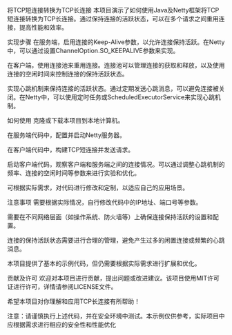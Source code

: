 将TCP短连接转换为TCP长连接
本项目演示了如何使用Java及Netty框架将TCP短连接转换为TCP长连接。通过保持连接的活跃状态，可以在多个请求之间重用连接，提高性能和效率。

实现步骤
在服务端，启用连接的Keep-Alive参数，以允许连接保持活跃。在Netty中，可以通过设置ChannelOption.SO_KEEPALIVE参数来实现。

在客户端，使用连接池来重用连接。连接池可以管理连接的获取和释放，以及使用连接的空闲时间来控制连接的保持活跃状态。

实现心跳机制来保持连接的活跃状态。通过定期发送心跳消息，可以避免连接被关闭。在Netty中，可以使用定时任务或ScheduledExecutorService来实现心跳机制。

如何使用
克隆或下载本项目到本地计算机。

在服务端代码中，配置并启动Netty服务器。

在客户端代码中，构建TCP短连接并发送请求。

启动客户端代码，观察客户端和服务端之间的连接情况。可以通过调整心跳机制的频率、连接的空闲时间等参数来进行实验和优化。

可根据实际需求，对代码进行修改和定制，以适应自己的应用场景。

注意事项
需要根据实际情况，自行修改代码中的IP地址、端口号等参数。

需要在不同网络层面（如操作系统、防火墙等）上确保连接保持活跃的设置和配置。

连接的保持活跃状态需要进行合理的管理，避免产生过多的闲置连接或频繁的心跳消息。

本项目提供了基本的示例代码，但仍需要根据实际需求进行扩展和优化。

贡献及许可
欢迎对本项目进行贡献，提出问题或改进建议。该项目使用MIT许可证进行许可，详情请参阅LICENSE文件。

希望本项目对你理解和应用TCP长连接有所帮助！

注意：请谨慎执行上述代码，并在安全环境中测试。本示例仅供参考，实际项目中应根据需求进行相应的安全性和性能优化